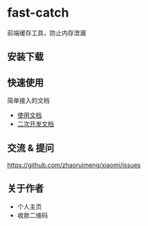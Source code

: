 # fast-catch

前端缓存工具，防止内存泄漏

## 安装下载


## 快速使用

简单接入的文档

- [使用文档](./doc/use/README.md)
- [二次开发文档](.doc/dev/README.md)

## 交流 & 提问

https://github.com/zhaoruimeng/xiaomi/issues

## 关于作者

- 个人主页
- 收款二维码